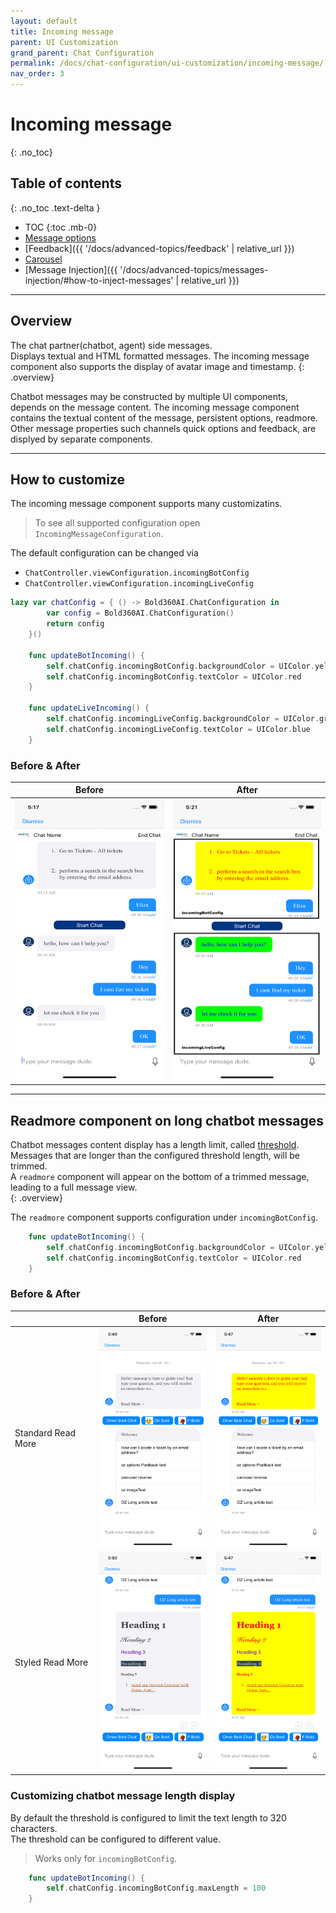 ```yaml
---
layout: default
title: Incoming message
parent: UI Customization
grand_parent: Chat Configuration 
permalink: /docs/chat-configuration/ui-customization/incoming-message/
nav_order: 3
---
```


# Incoming message 
{: .no_toc}

## Table of contents 
{: .no_toc .text-delta }

- TOC
{:toc .mb-0}
- [Message options](./incoming-options)
- [Feedback]({{ '/docs/advanced-topics/feedback' | relative_url }})
- [Carousel](./carousel)
- [Message Injection]({{ '/docs/advanced-topics/messages-injection/#how-to-inject-messages' | relative_url }})

---

## Overview
The chat partner(chatbot, agent) side messages.   
Displays textual and HTML formatted messages.
The incoming message component also supports the display of avatar image and timestamp. 
{: .overview}

Chatbot messages may be constructed by multiple UI components, depends on the message content.
The incoming message component contains the textual content of the message, persistent options, readmore.
Other message properties such channels quick options and feedback, are displyed by separate components. 

---

## How to customize
The incoming message component supports many customizatins.
> To see all supported configuration open `IncomingMessageConfiguration`.

The default configuration can be changed via 
* `ChatController.viewConfiguration.incomingBotConfig`  
* `ChatController.viewConfiguration.incomingLiveConfig`

```swift
lazy var chatConfig = { () -> Bold360AI.ChatConfiguration in
        var config = Bold360AI.ChatConfiguration()
        return config
    }()

    func updateBotIncoming() {
        self.chatConfig.incomingBotConfig.backgroundColor = UIColor.yellow
        self.chatConfig.incomingBotConfig.textColor = UIColor.red
    }

    func updateLiveIncoming() {
        self.chatConfig.incomingLiveConfig.backgroundColor = UIColor.green
        self.chatConfig.incomingLiveConfig.textColor = UIColor.blue
    }
```

### Before & After

| Before                                                                                          | After                                                                                          |
|-------------------------------------------------------------------------------------------------|------------------------------------------------------------------------------------------------|
| <img src="../../../../assets/images/incoming_before.png"  alt="1" width = 300px height = 450px> | <img src="../../../../assets/images/incoming_after.png"  alt="1" width = 300px height = 450px> |

---

## Readmore component on long chatbot messages
Chatbot messages content display has a length limit, called <u>threshold</u>. Messages that are longer than the configured threshold length, will be trimmed.   
A `readmore` component will appear on the bottom of a trimmed message, leading to a full message view.   
{: .overview}

The `readmore` component supports configuration under `incomingBotConfig`.

```swift
    func updateBotIncoming() {
        self.chatConfig.incomingBotConfig.backgroundColor = UIColor.yellow
        self.chatConfig.incomingBotConfig.textColor = UIColor.red
    }
```

### Before & After

|                    | Before                                                                                           | After                                                                                           |
|--------------------|--------------------------------------------------------------------------------------------------|-------------------------------------------------------------------------------------------------|
| Standard Read More | <img src="../../../../assets/images/readmore_before.png"  alt="1" width = 200px height = 350px>  | <img src="../../../../assets/images/readmore_after.png"  alt="1" width = 200px height = 350px>  |
| Styled Read More   | <img src="../../../../assets/images/readmore2_before.png"  alt="1" width = 200px height = 350px> | <img src="../../../../assets/images/readmore2_after.png"  alt="1" width = 200px height = 350px> |

### Customizing chatbot message length display
By default the threshold is configured to limit the text length to 320 characters.   
The threshold can be configured to different value.

>Works only for `incomingBotConfig`.

```swift
    func updateBotIncoming() {
        self.chatConfig.incomingBotConfig.maxLength = 100
    }
```
